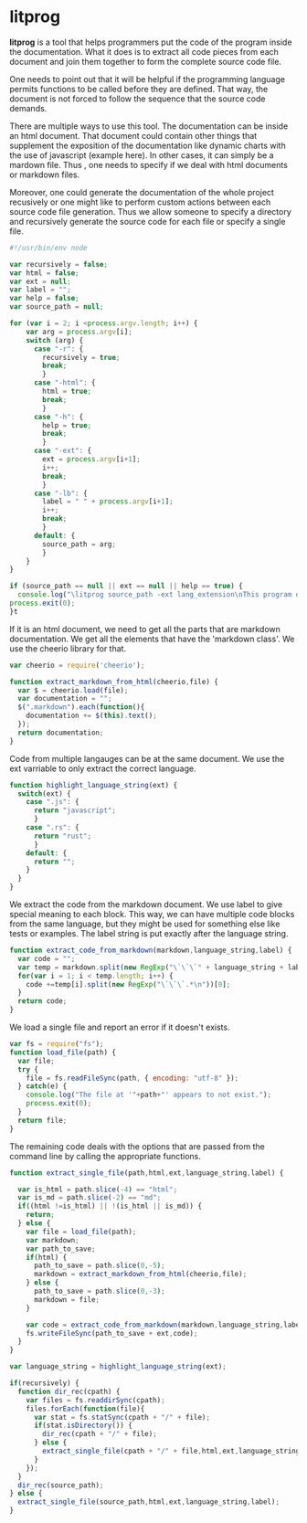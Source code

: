 # litprog

**litprog** is a tool that helps programmers put the code of the program inside the documentation. What it does is to extract all code pieces from each document and join them together to form the complete source code file.

One needs to point out that it will be helpful if the programming language permits functions to be called before they are defined. That way, the document is not forced to follow the sequence that the source code demands.

There are multiple ways to use this tool. The documentation can be inside an html document. That document could contain other things that supplement the exposition of the documentation like dynamic charts with the use of javascript (example here). In other cases, it can simply be a mardown file. Thus , one needs to specify if we deal with html documents or markdown files. 

Moreover, one could generate the documentation of the whole project recusively or one might like to perform custom actions between each source code file generation. Thus we allow someone to specify a directory and recursively generate the source code for each file or specify a single file.

```javascript
#!/usr/bin/env node

var recursively = false;
var html = false;
var ext = null;
var label = "";
var help = false;
var source_path = null;

for (var i = 2; i <process.argv.length; i++) {
    var arg = process.argv[i];
    switch (arg) {
      case "-r": {
        recursively = true;
        break;
        }
      case "-html": {
        html = true;
        break;
        }
      case "-h": {
        help = true;
        break;
        }
      case "-ext": {
        ext = process.argv[i+1];
        i++;
        break;
        }
      case "-lb": {
        label = " " + process.argv[i+1];
        i++;
        break;
        }
      default: {
        source_path = arg;
        }
    }
}

if (source_path == null || ext == null || help == true) {
  console.log("\litprog source_path -ext lang_extension\nThis program defaults at getting the source code from a single Markdown file.\n\nOptions\n-html : Get the source code from an html document.\n-r : Recursively get the code from all the files of the specified directory that end in '.md' or '.html'.\n-lb <string> : Only gets the code blocks that have label <string>.\n-h : Show this help page.");
process.exit(0);
}t
```

If it is an html document, we need to get all the parts that are markdown documentation. We get all the elements that have the 'markdown class'. We use the cheerio library for that.

```javascript
var cheerio = require('cheerio');

function extract_markdown_from_html(cheerio,file) {
  var $ = cheerio.load(file);
  var documentation = "";
  $(".markdown").each(function(){
    documentation += $(this).text();
  });
  return documentation;
}
```
Code from multiple langauges can be at the same document. We use the ext varriable to only extract the correct language.

```javascript
function highlight_language_string(ext) {
  switch(ext) {
    case ".js": {
      return "javascript";
      }
    case ".rs": {
      return "rust";
      }
    default: {
      return "";
    }
  }
}

```
We extract the code from the markdown document. We use label to give special meaning to each block. This way, we can have multiple code blocks from the same language, but they might be used for something else like tests or examples.
The label string is put exactly after the language string.
```javascript
function extract_code_from_markdown(markdown,language_string,label) {
  var code = "";
  var temp = markdown.split(new RegExp("\`\`\`" + language_string + label + ".*\n"));
  for(var i = 1; i < temp.length; i++) {
    code +=temp[i].split(new RegExp("\`\`\`.*\n"))[0]; 
  }
  return code;
}
```

We load a single file and report an error if it doesn't exists.

```javascript
var fs = require("fs");
function load_file(path) {
  var file;
  try {
    file = fs.readFileSync(path, { encoding: "utf-8" });
  } catch(e) {
    console.log("The file at '"+path+"' appears to not exist.");
    process.exit(0);
  }
  return file;
}
```

The remaining code deals with the options that are passed from the command line by calling the appropriate functions.

```javascript
function extract_single_file(path,html,ext,language_string,label) {

  var is_html = path.slice(-4) == "html";
  var is_md = path.slice(-2) == "md";
  if((html !=is_html) || !(is_html || is_md)) {
    return;
  } else {
    var file = load_file(path);
    var markdown;
    var path_to_save;
    if(html) {
      path_to_save = path.slice(0,-5);
      markdown = extract_markdown_from_html(cheerio,file); 
    } else {
      path_to_save = path.slice(0,-3);
      markdown = file;
    }

    var code = extract_code_from_markdown(markdown,language_string,label);
    fs.writeFileSync(path_to_save + ext,code);
  }
}

var language_string = highlight_language_string(ext);

if(recursively) {
  function dir_rec(cpath) {
    var files = fs.readdirSync(cpath);
    files.forEach(function(file){
      var stat = fs.statSync(cpath + "/" + file);
      if(stat.isDirectory()) {
        dir_rec(cpath + "/" + file);
      } else {
        extract_single_file(cpath + "/" + file,html,ext,language_string,label);
      }
    });
  }
  dir_rec(source_path);
} else {
  extract_single_file(source_path,html,ext,language_string,label);
}
```
